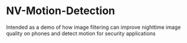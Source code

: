 # NV-Motion-Detection
Intended as a demo of how image filtering can improve nighttime image quality on phones and detect motion for security applications

